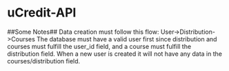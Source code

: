 # uCredit-API

##Some Notes##
Data creation must follow this flow: User->Distribution->Courses
The database must have a valid user first since distribution and courses must fulfill the user_id field, and a course must fulfill the distribution field.
When a new user is created it will not have any data in the courses/distribution field.
